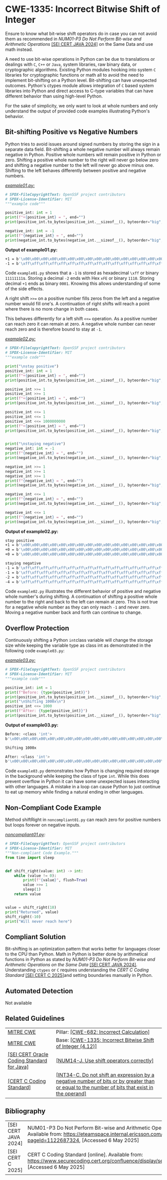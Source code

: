 # CWE-1335: Incorrect Bitwise Shift of Integer

Ensure to know what bit-wise shift operators do in case you can not avoid them as recommended in *NUM01-P3 Do Not Perform Bit-wise and Arithmetic Operations* [[SEI CERT JAVA 2024]](https://eteamspace.internal.ericsson.com/pages/viewpage.action?pageId=1122687324) on the Same Data and use math instead.

A need to use bit-wise operations in Python can be due to translations or dealings with `C`, `C++` or `Java`, system libraries, raw binary data, or cryptographic algorithms.  Existing Python modules hooking into system `C` libraries for cryptographic functions or math all to avoid the need to implement bit-shifting on a Python level. Bit-shifting can have unexpected outcomes. Python's ctypes  module allows integration of `C` based system libraries into Python and direct access to C-type variables that can have different behavior than using high-level Python.

For the sake of simplicity, we only want to look at whole numbers and only understand the output of provided code examples illustrating Python's behavior.

## Bit-shifting Positive vs Negative Numbers

Python tries to avoid issues around signed numbers by storing the sign in a separate data field. Bit-shifting a whole negative number will always remain negative in Python. Positive whole numbers will remain positive in Python or zero. Shifting a positive whole number to the right will never go below zero and shifting a negative number to the left will never go above minus one. Shifting to the left behaves differently between positive and negative numbers.

[*example01.py:*](example01.py)

```py
# SPDX-FileCopyrightText: OpenSSF project contributors
# SPDX-License-Identifier: MIT
"""example code"""

positive_int: int = 1
print(f"+{positive_int} = ", end="")
print(positive_int.to_bytes(positive_int.__sizeof__(), byteorder="big", signed=True))

negative_int: int = -1
print(f"{negative_int} = ", end="")
print(negative_int.to_bytes(negative_int.__sizeof__(), byteorder="big", signed=True))
```

**Output of example01.py:**

```bash
+1 = b'\x00\x00\x00\x00\x00\x00\x00\x00\x00\x00\x00\x00\x00\x00\x00\x00\x00\x00\x00\x00\x00\x00\x00\x00\x00\x00\x00\x01'
-1 = b'\xff\xff\xff\xff\xff\xff\xff\xff\xff\xff\xff\xff\xff\xff\xff\xff\xff\xff\xff\xff\xff\xff\xff\xff\xff\xff\xff\xff'
```

Code `example01.py` shows that a `-1` is stored as hexadecimal `\xff`  or binary `11111111`s. Storing a decimal `-2`  ends with Hex `xFE` or binary `1110`. Storing decimal `+1` ends as binary `0001`. Knowing this allows understanding of some of the side effects.

A right shift `>>=`  on a positive number fills zeros from the left and a negative number would fill one's. A continuation of right shifts will reach a point where there is no more change in both cases.

This behaves differently for a left shift `<<=`  operation. As a positive number can reach zero it can remain at zero. A negative whole number can never reach zero and is therefore bound to stay at `-1`.

[*example02.py:*](example02.py)

```py
# SPDX-FileCopyrightText: OpenSSF project contributors
# SPDX-License-Identifier: MIT
"""example code"""

print("\nstay positive")
positive_int: int = 1
print(f"+{positive_int} = ", end="")
print(positive_int.to_bytes(positive_int.__sizeof__(), byteorder="big", signed=True))

positive_int >>= 1
positive_int >>= 1
print(f"+{positive_int} = ", end="")
print(positive_int.to_bytes(positive_int.__sizeof__(), byteorder="big", signed=True))

positive_int <<= 1
positive_int <<= 1
positive_int <<= 1000000000
print(f"+{positive_int} = ", end="")
print(positive_int.to_bytes(positive_int.__sizeof__(), byteorder="big", signed=True))


print("\nstaying negative")
negative_int: int = -1
print(f"{negative_int} = ", end="")
print(negative_int.to_bytes(negative_int.__sizeof__(), byteorder="big", signed=True))

negative_int >>= 1
negative_int >>= 1
negative_int >>= 1
print(f"{negative_int} = ", end="")
print(negative_int.to_bytes(negative_int.__sizeof__(), byteorder="big", signed=True))

negative_int <<= 1
print(f"{negative_int} = ", end="")
print(negative_int.to_bytes(negative_int.__sizeof__(), byteorder="big", signed=True))

negative_int <<= 1
print(f"{negative_int} = ", end="")
print(negative_int.to_bytes(negative_int.__sizeof__(), byteorder="big", signed=True))

```

**Output of example02.py:**

```bash
stay positive
+1 = b'\x00\x00\x00\x00\x00\x00\x00\x00\x00\x00\x00\x00\x00\x00\x00\x00\x00\x00\x00\x00\x00\x00\x00\x00\x00\x00\x00\x01'
+0 = b'\x00\x00\x00\x00\x00\x00\x00\x00\x00\x00\x00\x00\x00\x00\x00\x00\x00\x00\x00\x00\x00\x00\x00\x00'
+0 = b'\x00\x00\x00\x00\x00\x00\x00\x00\x00\x00\x00\x00\x00\x00\x00\x00\x00\x00\x00\x00\x00\x00\x00\x00'

staying negative
-1 = b'\xff\xff\xff\xff\xff\xff\xff\xff\xff\xff\xff\xff\xff\xff\xff\xff\xff\xff\xff\xff\xff\xff\xff\xff\xff\xff\xff\xff'
-1 = b'\xff\xff\xff\xff\xff\xff\xff\xff\xff\xff\xff\xff\xff\xff\xff\xff\xff\xff\xff\xff\xff\xff\xff\xff\xff\xff\xff\xff'
-2 = b'\xff\xff\xff\xff\xff\xff\xff\xff\xff\xff\xff\xff\xff\xff\xff\xff\xff\xff\xff\xff\xff\xff\xff\xff\xff\xff\xff\xfe'
-4 = b'\xff\xff\xff\xff\xff\xff\xff\xff\xff\xff\xff\xff\xff\xff\xff\xff\xff\xff\xff\xff\xff\xff\xff\xff\xff\xff\xff\xfc'
```

Code `example02.py` illustrates the different behavior of positive and negative whole number's during shifting. A continuation of shifting a positive whole number to the right and back to the left can remain at zero. This is not true for a negative whole number as they can only reach `-1`  and never zero. Moving a negative number back and forth can continue to change.

## Overflow Protection

Continuously shifting a Python `int`class variable will change the storage size while keeping the variable type as class int as demonstrated in the following code `example03.py`:

[*example03.py:*](example03.py)

```py
# SPDX-FileCopyrightText: OpenSSF project contributors
# SPDX-License-Identifier: MIT
"""example code"""

positive_int: int = 1
print(f"Before: {type(positive_int)}")
print(positive_int.to_bytes(positive_int.__sizeof__(), byteorder="big", signed=True))
print("\nShifting 1000x\n")
positive_int <<= 1000
print(f"After: {type(positive_int)}")
print(positive_int.to_bytes(positive_int.__sizeof__(), byteorder="big", signed=True))
```

**Output of example03.py:**

```bash
Before: <class 'int'>
b'\x00\x00\x00\x00\x00\x00\x00\x00\x00\x00\x00\x00\x00\x00\x00\x00\x00\x00\x00\x00\x00\x00\x00\x00\x00\x00\x00\x01'

Shifting 1000x

After: <class 'int'>
b'\x00\x00\x00\x00\x00\x00\x00\x00\x00\x00\x00\x00\x00\x00\x00\x00\x00\x00\x00\x00\x00\x00\x00\x00\x00\x00\x00\x00\x00\x00\x00\x00\x00\x00\x01\x00\x00\x00\x00\x00\x00\x00\x00\x00\x00\x00\x00\x00\x00\x00\x00\x00\x00\x00\x00\x00\x00\x00\x00\x00\x00\x00\x00\x00\x00\x00\x00\x00\x00\x00\x00\x00\x00\x00\x00\x00\x00\x00\x00\x00\x00\x00\x00\x00\x00\x00\x00\x00\x00\x00\x00\x00\x00\x00\x00\x00\x00\x00\x00\x00\x00\x00\x00\x00\x00\x00\x00\x00\x00\x00\x00\x00\x00\x00\x00\x00\x00\x00\x00\x00\x00\x00\x00\x00\x00\x00\x00\x00\x00\x00\x00\x00\x00\x00\x00\x00\x00\x00\x00\x00\x00\x00\x00\x00\x00\x00\x00\x00\x00\x00\x00\x00\x00\x00\x00\x00\x00\x00\x00\x00'
```

Code `example03.py` demonstrates how Python is changing required storage in the background while keeping the class of type `int`. While this does prevent overflow in Python it can have some unexpected issues interacting with other languages. A mistake in a loop can cause Python to just continue to eat up memory while finding a natural ending in other languages.

## Non-Compliant Code Example

Method shiftRight in `noncompliant01.py` can reach zero for positive numbers but loops forever on negative inputs.

*[noncompliant01.py](noncompliant01.py):*

```python
# SPDX-FileCopyrightText: OpenSSF project contributors
# SPDX-License-Identifier: MIT
"""Non-compliant Code Example."""
from time import sleep


def shift_right(value: int) -> int:
    while (value != 0):
        print(f"{value}", flush=True)
        value >>= 1
        sleep(1)
    return value


value = shift_right(10)
print("Returned", value)
shift_right(-10)
print("Will never reach here")
```

## Compliant Solution

Bit-shifting is an optimization pattern that works better for languages closer to the CPU than Python. Math in Python is better done by arithmetical functions in Python as stated by *NUM01-P3 Do Not Perform Bit-wise and Arithmetic Operations on the Same Data* [[SEI CERT JAVA 2024]](https://eteamspace.internal.ericsson.com/pages/viewpage.action?pageId=1122687324).
Understanding `ctypes` or `C` requires understanding the *CERT C Coding Standard* [[SEI CERT C 2025]](https://www.securecoding.cert.org/confluence/display/seccode/CERT+C+Coding+Standard)and setting boundaries manually in Python.

## Automated Detection

Not available

## Related Guidelines

<table>
<tr>
<td>
<a href="http://cwe.mitre.org/">MITRE CWE</a>
</td>
<td>
Pillar: <a href="https://cwe.mitre.org/data/definitions/682.html"> [CWE-682: Incorrect Calculation]</a>
</td>
</tr>
<tr>
<td>
<a href="http://cwe.mitre.org/">MITRE CWE</a>
</td>
<td>
Base: <a href="https://cwe.mitre.org/data/definitions/1335.html">[CWE-1335: Incorrect Bitwise Shift of Integer (4.12)]</a>
</td>
</tr>
<tr>
<td>
<a href="https://wiki.sei.cmu.edu/confluence/display/java/SEI+CERT+Oracle+Coding+Standard+for+Java">[SEI CERT Oracle Coding Standard for Java]</a>
</td>
<td>
<a href="https://wiki.sei.cmu.edu/confluence/display/java/NUM14-J.+Use+shift+operators+correctly">[NUM14-J. Use shift operators correctly]</a>
</td>
</tr>
<tr>
<td>
<a href="https://www.securecoding.cert.org/confluence/display/seccode/CERT+C+Coding+Standard">[CERT C Coding Standard]</a>
</td>
<td>
<a href="https://wiki.sei.cmu.edu/confluence/display/c/INT34-C.+Do+not+shift+an+expression+by+a+negative+number+of+bits+or+by+greater+than+or+equal+to+the+number+of+bits+that+exist+in+the+operand">[INT34-C. Do not shift an expression by a negative number of bits or by greater than or equal to the number of
bits that exist in the operand]</a>
</td>
</tr>
</table>

## Bibliography

<table>
<tr>
<td>
[SEI CERT JAVA 2024]
</td>
<td>
NUM01-P3 Do Not Perform Bit-wise and Arithmetic Operations on the Same Data [online]. Available from: <a href="https://eteamspace.internal.ericsson.com/pages/viewpage.action?pageId=1122687324">https://eteamspace.internal.ericsson.com/pages/viewpage.action?pageId=1122687324</a>,  [Accessed 6 May 2025]
</td>
</tr>
<tr>
<td>
[SEI CERT C 2025]
</td>
<td>
CERT C Coding Standard [online]. Available from: <a href=https://www.securecoding.cert.org/confluence/display/seccode/CERT+C+Coding+Standard>https://www.securecoding.cert.org/confluence/display/seccode/CERT+C+Coding+Standard</a> [Accessed 6 May 2025]
</td>
</tr>
<table>
